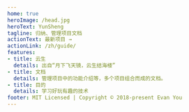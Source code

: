 ```yaml
---
home: true
heroImage: /head.jpg
heroText: YunSheng
tagline: 归纳、管理项目文档
actionText: 最新项目 →
actionLink: /zh/guide/
features:
- title: 云生
  details: 出自“月下飞天镜，云生结海楼”
- title: 文档
  details: 管理项目中的功能介绍等，多个项目组合而成的文档。
- title: 目的
  details: 学习好玩有趣的技术
footer: MIT Licensed | Copyright © 2018-present Evan You
---
```

